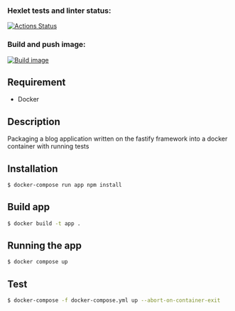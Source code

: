 ### Hexlet tests and linter status:
[![Actions Status](https://github.com/Krissisp/devops-for-programmers-project-74/workflows/hexlet-check/badge.svg)](https://github.com/Krissisp/devops-for-programmers-project-74/actions)

### Build and push image:
[![Build image](https://github.com/Krissisp/devops-for-programmers-project-74/actions/workflows/push.yml/badge.svg)](https://github.com/Krissisp/devops-for-programmers-project-74/actions)

## Requirement

* Docker

## Description

Packaging a blog application written on the fastify framework into a docker container with running tests

## Installation

```bash
$ docker-compose run app npm install
```

## Build app

```bash
$ docker build -t app .
```

## Running the app

```bash
$ docker compose up
```

## Test

```bash
$ docker-compose -f docker-compose.yml up --abort-on-container-exit
```